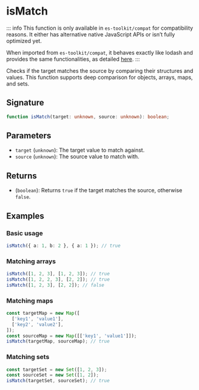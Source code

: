 # isMatch

::: info
This function is only available in `es-toolkit/compat` for compatibility reasons. It either has alternative native JavaScript APIs or isn’t fully optimized yet.

When imported from `es-toolkit/compat`, it behaves exactly like lodash and provides the same functionalities, as detailed [here](../../../compatibility.md).
:::

Checks if the target matches the source by comparing their structures and values.
This function supports deep comparison for objects, arrays, maps, and sets.

## Signature

```typescript
function isMatch(target: unknown, source: unknown): boolean;
```

## Parameters

- `target` (`unknown`): The target value to match against.
- `source` (`unknown`): The source value to match with.

## Returns

- (`boolean`): Returns `true` if the target matches the source, otherwise `false`.

## Examples

### Basic usage

```typescript
isMatch({ a: 1, b: 2 }, { a: 1 }); // true
```

### Matching arrays

```typescript
isMatch([1, 2, 3], [1, 2, 3]); // true
isMatch([1, 2, 2, 3], [2, 2]); // true
isMatch([1, 2, 3], [2, 2]); // false
```

### Matching maps

```typescript
const targetMap = new Map([
  ['key1', 'value1'],
  ['key2', 'value2'],
]);
const sourceMap = new Map([['key1', 'value1']]);
isMatch(targetMap, sourceMap); // true
```

### Matching sets

```javascript
const targetSet = new Set([1, 2, 3]);
const sourceSet = new Set([1, 2]);
isMatch(targetSet, sourceSet); // true
```
